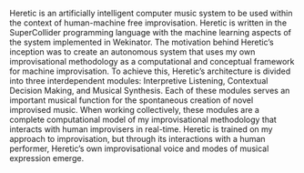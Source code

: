 Heretic is an artificially intelligent computer music system to be used within the context of human-machine free improvisation. 
Heretic is written in the SuperCollider programming language with the machine learning aspects of the system implemented in Wekinator. 
The motivation behind Heretic’s inception was to create an autonomous system that uses my own improvisational methodology as a computational 
and conceptual framework for machine improvisation. To achieve this, Heretic’s architecture is divided into three interdependent modules: 
Interpretive Listening, Contextual Decision Making, and Musical Synthesis. Each of these modules serves an important musical function for 
the spontaneous creation of novel improvised music. When working collectively, these modules are a complete computational model of my improvisational 
methodology that interacts with human improvisers in real-time. Heretic is trained on my approach to improvisation, but through its interactions with a 
human performer, Heretic’s own improvisational voice and modes of musical expression emerge. 

